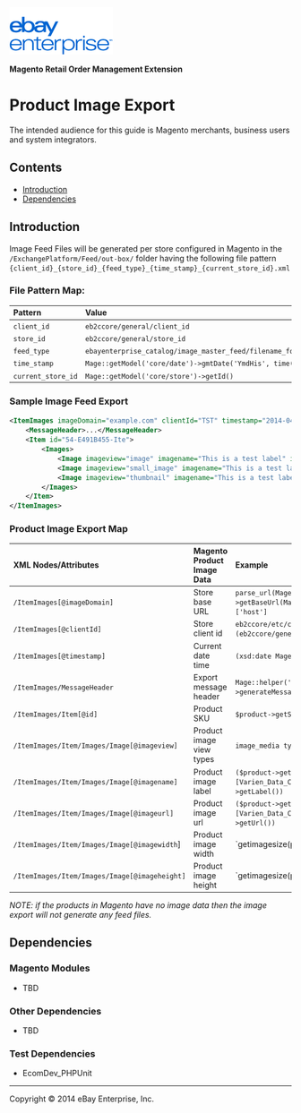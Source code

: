 ![ebay logo](/docs/static/logo-vert.png)

**Magento Retail Order Management Extension**
# Product Image Export

The intended audience for this guide is Magento merchants, business users and system integrators.

## Contents

- [Introduction](#introduction)
- [Dependencies](#dependencies)

## Introduction

Image Feed Files will be generated per store configured in Magento in the `/ExchangePlatform/Feed/out-box/` folder having the following file pattern `{client_id}_{store_id}_{feed_type}_{time_stamp}_{current_store_id}.xml`

### File Pattern Map:

| Pattern            | Value                                                      |
|:-------------------|:-----------------------------------------------------------|
| `client_id`        | `eb2ccore/general/client_id`                               |
| `store_id`         | `eb2ccore/general/store_id`                                |
| `feed_type`        | `ebayenterprise_catalog/image_master_feed/filename_format` |
| `time_stamp`       | `Mage::getModel('core/date')->gmtDate('YmdHis', time())`   |
| `current_store_id` | `Mage::getModel('core/store')->getId()`                    |

### Sample Image Feed Export

```xml
<ItemImages imageDomain="example.com" clientId="TST" timestamp="2014-04-07T11:42:27+00:00">
	<MessageHeader>...</MessageHeader>
	<Item id="54-E491B455-Ite">
		<Images>
			<Image imageview="image" imagename="This is a test label" imageurl="http://example.com/media/catalog/product/e/a/earth.png" imagewidth="700" imageheight="700"/>
			<Image imageview="small_image" imagename="This is a test label" imageurl="http://example.com/media/catalog/product/e/a/earth.png" imagewidth="700" imageheight="700"/>
			<Image imageview="thumbnail" imagename="This is a test label" imageurl="http://example.com/media/catalog/product/e/a/earth.png" imagewidth="700" imageheight="700"/>
		</Images>
	</Item>
</ItemImages>
```

### Product Image Export Map

| XML Nodes/Attributes | Magento Product Image Data | Example |
|:---------------------|:---------------------------|:--------|
| `/ItemImages[@imageDomain]` | Store base URL | `parse_url(Mage::app()->getStore($storeId)->getBaseUrl(Mage_Core_Model_Store::URL_TYPE_WEB))['host']` |
| `/ItemImages[@clientId]` | Store client id  | `eb2ccore/etc/config.xml (eb2ccore/general/client_id)` |
| `/ItemImages[@timestamp]` | Current date time | `(xsd:date Mage::getModel('core/date')->date('c'))` |
| `/ItemImages/MessageHeader` | Export message header | `Mage::helper('ebayenterprise_catalog')->generateMessageHeader($cfg->imageFeedEventType)` |
| `/ItemImages/Item[@id]` | Product SKU | `$product->getSku()` |
| `/ItemImages/Item/Images/Image[@imageview]` | Product image view types | `image_media type (image, small_image, thumbnail)` |
| `/ItemImages/Item/Images/Image[@imagename]` | Product image label | `($product->getMediaGalleryImages()[Varien_Data_Collection][Varien_Object]->getLabel())` |
| `/ItemImages/Item/Images/Image[@imageurl]` | Product image url | `($product->getMediaGalleryImages()[Varien_Data_Collection][Varien_Object]->getUrl())` |
| `/ItemImages/Item/Images/Image[@imagewidth`] | Product image width | `getimagesize(path|url) (getimagesize($product->getMediaGalleryImages()[Varien_Data_Collection][Varien_Object]->getPath()|getUrl()))` |
| `/ItemImages/Item/Images/Image[@imageheight]` | Product image height | `getimagesize(path|url) (getimagesize($product->getMediaGalleryImages()[Varien_Data_Collection][Varien_Object]->getPath()|getUrl()))` |

*NOTE: if the products in Magento have no image data then the image export will not generate any feed files.*

## Dependencies

### Magento Modules

- TBD

### Other Dependencies

- TBD

### Test Dependencies

- EcomDev_PHPUnit

- - -
Copyright © 2014 eBay Enterprise, Inc.

